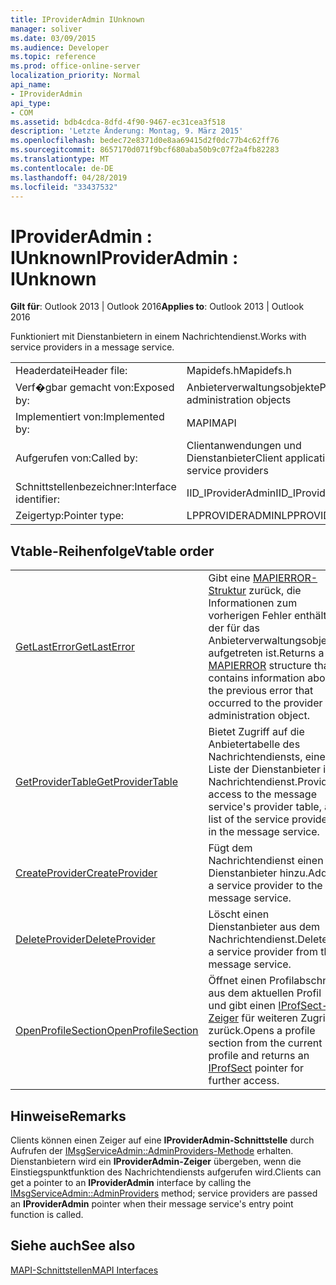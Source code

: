 ```yaml
---
title: IProviderAdmin IUnknown
manager: soliver
ms.date: 03/09/2015
ms.audience: Developer
ms.topic: reference
ms.prod: office-online-server
localization_priority: Normal
api_name:
- IProviderAdmin
api_type:
- COM
ms.assetid: bdb4cdca-8dfd-4f90-9467-ec31cea3f518
description: 'Letzte Änderung: Montag, 9. März 2015'
ms.openlocfilehash: bedec72e8371d0e8aa69415d2f0dc77b4c62ff76
ms.sourcegitcommit: 8657170d071f9bcf680aba50b9c07f2a4fb82283
ms.translationtype: MT
ms.contentlocale: de-DE
ms.lasthandoff: 04/28/2019
ms.locfileid: "33437532"
---
```

# <a name="iprovideradmin--iunknown"></a><span data-ttu-id="fd84d-103">IProviderAdmin : IUnknown</span><span class="sxs-lookup"><span data-stu-id="fd84d-103">IProviderAdmin : IUnknown</span></span>

  
  
<span data-ttu-id="fd84d-104">**Gilt für**: Outlook 2013 | Outlook 2016</span><span class="sxs-lookup"><span data-stu-id="fd84d-104">**Applies to**: Outlook 2013 | Outlook 2016</span></span> 
  
<span data-ttu-id="fd84d-105">Funktioniert mit Dienstanbietern in einem Nachrichtendienst.</span><span class="sxs-lookup"><span data-stu-id="fd84d-105">Works with service providers in a message service.</span></span> 
  
|||
|:-----|:-----|
|<span data-ttu-id="fd84d-106">Headerdatei</span><span class="sxs-lookup"><span data-stu-id="fd84d-106">Header file:</span></span>  <br/> |<span data-ttu-id="fd84d-107">Mapidefs.h</span><span class="sxs-lookup"><span data-stu-id="fd84d-107">Mapidefs.h</span></span>  <br/> |
|<span data-ttu-id="fd84d-108">Verf�gbar gemacht von:</span><span class="sxs-lookup"><span data-stu-id="fd84d-108">Exposed by:</span></span>  <br/> |<span data-ttu-id="fd84d-109">Anbieterverwaltungsobjekte</span><span class="sxs-lookup"><span data-stu-id="fd84d-109">Provider administration objects</span></span>  <br/> |
|<span data-ttu-id="fd84d-110">Implementiert von:</span><span class="sxs-lookup"><span data-stu-id="fd84d-110">Implemented by:</span></span>  <br/> |<span data-ttu-id="fd84d-111">MAPI</span><span class="sxs-lookup"><span data-stu-id="fd84d-111">MAPI</span></span>  <br/> |
|<span data-ttu-id="fd84d-112">Aufgerufen von:</span><span class="sxs-lookup"><span data-stu-id="fd84d-112">Called by:</span></span>  <br/> |<span data-ttu-id="fd84d-113">Clientanwendungen und Dienstanbieter</span><span class="sxs-lookup"><span data-stu-id="fd84d-113">Client applications and service providers</span></span>  <br/> |
|<span data-ttu-id="fd84d-114">Schnittstellenbezeichner:</span><span class="sxs-lookup"><span data-stu-id="fd84d-114">Interface identifier:</span></span>  <br/> |<span data-ttu-id="fd84d-115">IID_IProviderAdmin</span><span class="sxs-lookup"><span data-stu-id="fd84d-115">IID_IProviderAdmin</span></span>  <br/> |
|<span data-ttu-id="fd84d-116">Zeigertyp:</span><span class="sxs-lookup"><span data-stu-id="fd84d-116">Pointer type:</span></span>  <br/> |<span data-ttu-id="fd84d-117">LPPROVIDERADMIN</span><span class="sxs-lookup"><span data-stu-id="fd84d-117">LPPROVIDERADMIN</span></span>  <br/> |
   
## <a name="vtable-order"></a><span data-ttu-id="fd84d-118">Vtable-Reihenfolge</span><span class="sxs-lookup"><span data-stu-id="fd84d-118">Vtable order</span></span>

|||
|:-----|:-----|
|[<span data-ttu-id="fd84d-119">GetLastError</span><span class="sxs-lookup"><span data-stu-id="fd84d-119">GetLastError</span></span>](iprovideradmin-getlasterror.md) <br/> |<span data-ttu-id="fd84d-120">Gibt eine [MAPIERROR-Struktur](mapierror.md) zurück, die Informationen zum vorherigen Fehler enthält, der für das Anbieterverwaltungsobjekt aufgetreten ist.</span><span class="sxs-lookup"><span data-stu-id="fd84d-120">Returns a [MAPIERROR](mapierror.md) structure that contains information about the previous error that occurred to the provider administration object.</span></span>  <br/> |
|[<span data-ttu-id="fd84d-121">GetProviderTable</span><span class="sxs-lookup"><span data-stu-id="fd84d-121">GetProviderTable</span></span>](iprovideradmin-getprovidertable.md) <br/> |<span data-ttu-id="fd84d-122">Bietet Zugriff auf die Anbietertabelle des Nachrichtendiensts, eine Liste der Dienstanbieter im Nachrichtendienst.</span><span class="sxs-lookup"><span data-stu-id="fd84d-122">Provides access to the message service's provider table, a list of the service providers in the message service.</span></span>  <br/> |
|[<span data-ttu-id="fd84d-123">CreateProvider</span><span class="sxs-lookup"><span data-stu-id="fd84d-123">CreateProvider</span></span>](iprovideradmin-createprovider.md) <br/> |<span data-ttu-id="fd84d-124">Fügt dem Nachrichtendienst einen Dienstanbieter hinzu.</span><span class="sxs-lookup"><span data-stu-id="fd84d-124">Adds a service provider to the message service.</span></span>  <br/> |
|[<span data-ttu-id="fd84d-125">DeleteProvider</span><span class="sxs-lookup"><span data-stu-id="fd84d-125">DeleteProvider</span></span>](iprovideradmin-deleteprovider.md) <br/> |<span data-ttu-id="fd84d-126">Löscht einen Dienstanbieter aus dem Nachrichtendienst.</span><span class="sxs-lookup"><span data-stu-id="fd84d-126">Deletes a service provider from the message service.</span></span>  <br/> |
|[<span data-ttu-id="fd84d-127">OpenProfileSection</span><span class="sxs-lookup"><span data-stu-id="fd84d-127">OpenProfileSection</span></span>](iprovideradmin-openprofilesection.md) <br/> |<span data-ttu-id="fd84d-128">Öffnet einen Profilabschnitt aus dem aktuellen Profil und gibt einen [IProfSect-Zeiger](iprofsectimapiprop.md) für weiteren Zugriff zurück.</span><span class="sxs-lookup"><span data-stu-id="fd84d-128">Opens a profile section from the current profile and returns an [IProfSect](iprofsectimapiprop.md) pointer for further access.</span></span>  <br/> |
   
## <a name="remarks"></a><span data-ttu-id="fd84d-129">Hinweise</span><span class="sxs-lookup"><span data-stu-id="fd84d-129">Remarks</span></span>

<span data-ttu-id="fd84d-130">Clients können einen Zeiger auf eine **IProviderAdmin-Schnittstelle** durch Aufrufen der [IMsgServiceAdmin::AdminProviders-Methode](imsgserviceadmin-adminproviders.md) erhalten. Dienstanbietern wird ein **IProviderAdmin-Zeiger** übergeben, wenn die Einstiegspunktfunktion des Nachrichtendiensts aufgerufen wird.</span><span class="sxs-lookup"><span data-stu-id="fd84d-130">Clients can get a pointer to an **IProviderAdmin** interface by calling the [IMsgServiceAdmin::AdminProviders](imsgserviceadmin-adminproviders.md) method; service providers are passed an **IProviderAdmin** pointer when their message service's entry point function is called.</span></span> 
  
## <a name="see-also"></a><span data-ttu-id="fd84d-131">Siehe auch</span><span class="sxs-lookup"><span data-stu-id="fd84d-131">See also</span></span>



[<span data-ttu-id="fd84d-132">MAPI-Schnittstellen</span><span class="sxs-lookup"><span data-stu-id="fd84d-132">MAPI Interfaces</span></span>](mapi-interfaces.md)

